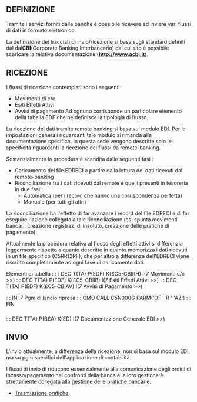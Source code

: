 ## DEFINIZIONE

   Tramite i servizi forniti dalle banche è possibile ricevere ed inviare vari flussi di dati
   in formato elettronico.

   La definizione dei tracciati di invio/ricezione si basa sugli standard definiti dal
   dal**CBI**(Corporate Banking Interbancario) dal cui sito è possibile scaricare la
   relativa documentazione (**http://www.acbi.it**).

## RICEZIONE

   I flussi di ricezione contemplati sono i seguenti : 
   - Movimenti di c/c
   - Esiti Effetti Attivi
   - Avvisi di pagamento
   Ad ognuno corrisponde un particolare elemento della tabella EDF che ne definisce la tipologia
   di flusso.

   La ricezione dei dati tramite remote banking si basa sul modulo EDI. Per le impostazioni
   generali riguardanti tale modulo si rimanda alla documentazione specifica. In questa sede
   vengono descritte solo le specificità riguardanti la ricezione dei flussi da remote-banking.

   Sostanzialmente la procedura è scandita dalle seguenti fasi : 
   - Caricamento del file EDRECI a partire dalla lettura dei dati ricevuti dal remote-banking
   - Riconciliazione fra i dati ricevuti dal remote e quelli presenti in tesoreria in due fasi : 
     - Automatica (per i record che hanno una corrispondenza perfetta)
     - Manuale (per tutti gli altri)

   La riconciliazione ha l'effetto di far avanzare i record del file EDRECI e di far eseguire
   l'azione collegata a tale riconciliazione (es. spunta movimenti bancari, creazione registraz.
   di insoluto, creazione delle pratiche di pagamento).

   Attualmente la procedura relativa al flusso degli effetti attivi si differenzia leggermente
   rispetto a quanto descritto in quanto memorizza i dati ricevuti in un file specifico
   (C5RR12RF), che per altro a differenza dell'EDRECI viene riscritto completamente ad ogni
   fase di caricamento dati.

   Elementi di tabella : 
 :  : DEC T(TA) P(EDF) K(£C5-CBIRH) I(_7_ Movimenti c/c         >>)
 :  : DEC T(TA) P(EDF) K(£C5-CBIIB) I(_7_ Esiti Effetti Attivi  >>)
 :  : DEC T(TA) P(EDF) K(£C5-CBIAV) I(_7_ Avvisi di Pagamento   >>)

 :  : INI _7_ Pgm di lancio ripresa
 :  : CMD CALL C5N000G PARM('OF' 'R  ' 'AZ')
 :  : FIN
###
 :  : DEC T(TA) P(B£A) K(ED) I(_7_ Documentazione Generale EDI >>)

## INVIO

   L'invio attualmente, a differenza della ricezione, non si basa sul modulo EDI,
   ma su pgm specifici dell'applicazione di contabilità..

   I flussi di invio di riducono essenzialmente alla comunicazione degli ordini
   di incasso/pagamento nei confronti della banca e la loro gestione è strettamente
   collegata alla gestione delle pratiche bancarie.

- [Trasmissione pratiche](Sorgenti/DOC/TA/B£AMO/C5D010_N)

